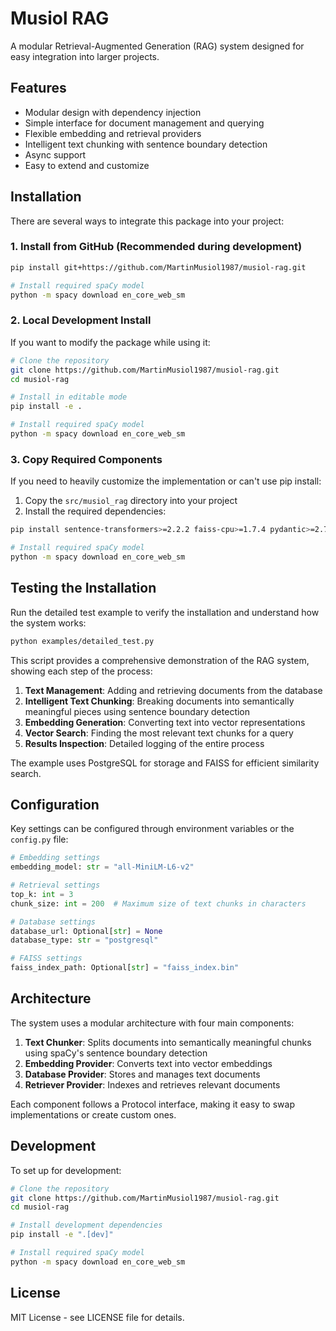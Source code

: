 # Musiol RAG

A modular Retrieval-Augmented Generation (RAG) system designed for easy integration into larger projects.

## Features

- Modular design with dependency injection
- Simple interface for document management and querying
- Flexible embedding and retrieval providers
- Intelligent text chunking with sentence boundary detection
- Async support
- Easy to extend and customize

## Installation

There are several ways to integrate this package into your project:

### 1. Install from GitHub (Recommended during development)

```bash
pip install git+https://github.com/MartinMusiol1987/musiol-rag.git

# Install required spaCy model
python -m spacy download en_core_web_sm
```

### 2. Local Development Install

If you want to modify the package while using it:

```bash
# Clone the repository
git clone https://github.com/MartinMusiol1987/musiol-rag.git
cd musiol-rag

# Install in editable mode
pip install -e .

# Install required spaCy model
python -m spacy download en_core_web_sm
```

### 3. Copy Required Components

If you need to heavily customize the implementation or can't use pip install:

1. Copy the `src/musiol_rag` directory into your project
2. Install the required dependencies:
```bash
pip install sentence-transformers>=2.2.2 faiss-cpu>=1.7.4 pydantic>=2.7.0 pydantic-settings>=2.7.0 numpy>=1.24.3 spacy>=3.7.0

# Install required spaCy model
python -m spacy download en_core_web_sm
```

## Testing the Installation

Run the detailed test example to verify the installation and understand how the system works:

```bash
python examples/detailed_test.py
```

This script provides a comprehensive demonstration of the RAG system, showing each step of the process:

1. **Text Management**: Adding and retrieving documents from the database
2. **Intelligent Text Chunking**: Breaking documents into semantically meaningful pieces using sentence boundary detection
3. **Embedding Generation**: Converting text into vector representations
4. **Vector Search**: Finding the most relevant text chunks for a query
5. **Results Inspection**: Detailed logging of the entire process

The example uses PostgreSQL for storage and FAISS for efficient similarity search.

## Configuration

Key settings can be configured through environment variables or the `config.py` file:

```python
# Embedding settings
embedding_model: str = "all-MiniLM-L6-v2"

# Retrieval settings
top_k: int = 3
chunk_size: int = 200  # Maximum size of text chunks in characters

# Database settings
database_url: Optional[str] = None
database_type: str = "postgresql"

# FAISS settings
faiss_index_path: Optional[str] = "faiss_index.bin"
```

## Architecture

The system uses a modular architecture with four main components:

1. **Text Chunker**: Splits documents into semantically meaningful chunks using spaCy's sentence boundary detection
2. **Embedding Provider**: Converts text into vector embeddings
3. **Database Provider**: Stores and manages text documents
4. **Retriever Provider**: Indexes and retrieves relevant documents

Each component follows a Protocol interface, making it easy to swap implementations or create custom ones.

## Development

To set up for development:

```bash
# Clone the repository
git clone https://github.com/MartinMusiol1987/musiol-rag.git
cd musiol-rag

# Install development dependencies
pip install -e ".[dev]"

# Install required spaCy model
python -m spacy download en_core_web_sm
```

## License

MIT License - see LICENSE file for details. 